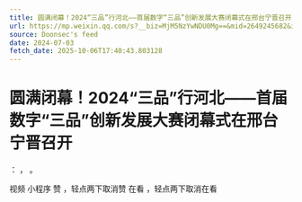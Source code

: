 ```yaml
---
title: 圆满闭幕！2024“三品”行河北——首届数字“三品”创新发展大赛闭幕式在邢台宁晋召开
url: https://mp.weixin.qq.com/s?__biz=MjM5NzYwNDU0Mg==&mid=2649245682&idx=4&sn=1aa9e73b0827560f26c018d80b240736
source: Doonsec's feed
date: 2024-07-03
fetch_date: 2025-10-06T17:40:43.803128
---
```


# 圆满闭幕！2024“三品”行河北——首届数字“三品”创新发展大赛闭幕式在邢台宁晋召开

：
，
。

视频
小程序
赞
，轻点两下取消赞
在看
，轻点两下取消在看